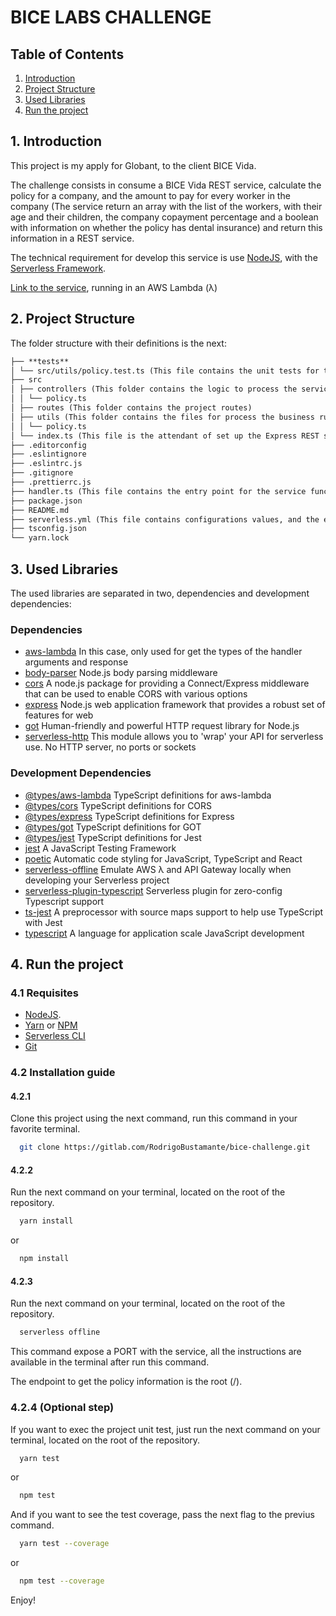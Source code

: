 # BICE LABS CHALLENGE

## Table of Contents

1. [Introduction](#1-introduction)
2. [Project Structure](#2-project-structure)
3. [Used Libraries](#3-used-libraries)
4. [Run the project](#4-run-the-project)

## 1. Introduction

This project is my apply for Globant, to the client BICE Vida.

The challenge consists in consume a BICE Vida REST service, calculate the policy for a company, and the amount to pay for every worker in the company (The service return an array with the list of the workers, with their age and their children, the company copayment percentage and a boolean with information on whether the policy has dental insurance) and return this information in a REST service.

The technical requirement for develop this service is use [NodeJS](https://nodejs.org/), with the [Serverless Framework](https://serverless.com).

[Link to the service](https://8iubcq49tk.execute-api.us-east-1.amazonaws.com/dev), running in an AWS Lambda (λ)

## 2. Project Structure

The folder structure with their definitions is the next:

```markdown
├── **tests**
│ └── src/utils/policy.test.ts (This file contains the unit tests for the policy utils functions)
├── src
│ ├── controllers (This folder contains the logic to process the service requests)
│ │ └── policy.ts
│ ├── routes (This folder contains the project routes)
│ ├── utils (This folder contains the files for process the business rules)
│ │ └── policy.ts
│ └── index.ts (This file is the attendant of set up the Express REST service)
├── .editorconfig
├── .eslintignore
├── .eslintrc.js
├── .gitignore
├── .prettierrc.js
├── handler.ts (This file contains the entry point for the service function)
├── package.json
├── README.md
├── serverless.yml (This file contains configurations values, and the env values for the project)
├── tsconfig.json
└── yarn.lock
```

## 3. Used Libraries

The used libraries are separated in two, dependencies and development dependencies:

### Dependencies

- [aws-lambda](https://www.npmjs.com/package/aws-lambda) In this case, only used for get the types of the handler arguments and response
- [body-parser](https://www.npmjs.com/package/body-parser) Node.js body parsing middleware
- [cors](https://www.npmjs.com/package/cors) A node.js package for providing a Connect/Express middleware that can be used to enable CORS with various options
- [express](https://www.npmjs.com/package/express) Node.js web application framework that provides a robust set of features for web
- [got](https://www.npmjs.com/package/got) Human-friendly and powerful HTTP request library for Node.js
- [serverless-http](https://www.npmjs.com/package/serverless-http) This module allows you to 'wrap' your API for serverless use. No HTTP server, no ports or sockets

### Development Dependencies

- [@types/aws-lambda](https://www.npmjs.com/package/@types/aws-lambda) TypeScript definitions for aws-lambda
- [@types/cors](https://www.npmjs.com/package/@types/cors) TypeScript definitions for CORS
- [@types/express](https://www.npmjs.com/package/@types/express) TypeScript definitions for Express
- [@types/got](https://www.npmjs.com/package/@types/got) TypeScript definitions for GOT
- [@types/jest](https://www.npmjs.com/package/@types/jest) TypeScript definitions for Jest
- [jest](https://www.npmjs.com/package/jest) A JavaScript Testing Framework
- [poetic](https://www.npmjs.com/package/poetic) Automatic code styling for JavaScript, TypeScript and React
- [serverless-offline](https://www.npmjs.com/package/serverless-offline) Emulate AWS λ and API Gateway locally when developing your Serverless project
- [serverless-plugin-typescript](https://www.npmjs.com/package/serverless-plugin-typescript) Serverless plugin for zero-config Typescript support
- [ts-jest](https://www.npmjs.com/package/ts-jest) A preprocessor with source maps support to help use TypeScript with Jest
- [typescript](https://www.npmjs.com/package/typescript) A language for application scale JavaScript development

## 4. Run the project

### 4.1 Requisites

- [NodeJS](https://nodejs.org/).
- [Yarn](https://yarnpkg.com/) or [NPM](https://www.npmjs.com/)
- [Serverless CLI](https://serverless.com/cli/)
- [Git](https://git-scm.com/)

### 4.2 Installation guide

#### 4.2.1

Clone this project using the next command, run this command in your favorite terminal.

```bash
  git clone https://gitlab.com/RodrigoBustamante/bice-challenge.git
```

#### 4.2.2

Run the next command on your terminal, located on the root of the repository.

```bash
  yarn install
```

or

```bash
  npm install
```

#### 4.2.3

Run the next command on your terminal, located on the root of the repository.

```bash
  serverless offline
```

This command expose a PORT with the service, all the instructions are available in the terminal after run this command.

The endpoint to get the policy information is the root (/).

### 4.2.4 (Optional step)

If you want to exec the project unit test, just run the next command on your terminal, located on the root of the repository.

```bash
  yarn test
```

or

```bash
  npm test
```

And if you want to see the test coverage, pass the next flag to the previus command.

```bash
  yarn test --coverage
```

or

```bash
  npm test --coverage
```

Enjoy!
